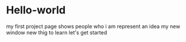 Hello-world
===========


my first project 
           page shows people who i am 
           represent an idea 
           my new window 
           new thig to learn 
           let's get started
